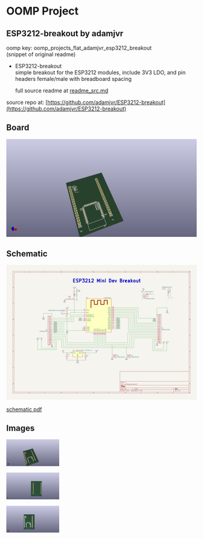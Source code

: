 # OOMP Project  
## ESP3212-breakout  by adamjvr  
  
oomp key: oomp_projects_flat_adamjvr_esp3212_breakout  
(snippet of original readme)  
  
- ESP3212-breakout  
simple breakout for the ESP3212 modules, include 3V3 LDO, and pin headers female/male with breadboard spacing  
  
  full source readme at [readme_src.md](readme_src.md)  
  
source repo at: [https://github.com/adamjvr/ESP3212-breakout](https://github.com/adamjvr/ESP3212-breakout)  
## Board  
  
[![working_3d.png](working_3d_600.png)](working_3d.png)  
## Schematic  
  
[![working_schematic.png](working_schematic_600.png)](working_schematic.png)  
  
[schematic pdf](working_schematic.pdf)  
## Images  
  
[![working_3d.png](working_3d_140.png)](working_3d.png)  
  
[![working_3d_back.png](working_3d_back_140.png)](working_3d_back.png)  
  
[![working_3d_front.png](working_3d_front_140.png)](working_3d_front.png)  
